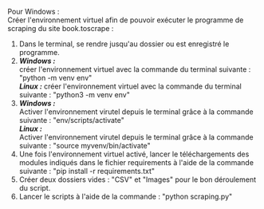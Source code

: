 Pour Windows : \
Créer l'environnement virtuel afin de pouvoir exécuter le programme de scraping du site book.toscrape :
1. Dans le terminal, se rendre jusqu'au dossier ou est enregistré le programme.
2. _**Windows :**_ \
créer l'environnement virtuel avec la commande du terminal suivante : "python -m venv env" \
_**Linux :**_ créer l'environnement virtuel avec la commande du terminal suivante : "python3 -m venv env"
3. _**Windows :**_ \
Activer l'environnement virutel depuis le terminal grâce à la commande suivante : "env/scripts/activate" \
_**Linux :**_ \
Activer l'environnement virutel depuis le terminal grâce à la commande suivante : "source myvenv/bin/activate"
4. Une fois l'environnement virtuel activé, lancer le téléchargements des modules indiqués dans le fichier requirements à l'aide de la commande suivante : "pip install -r requirements.txt"
5. Créer deux dossiers vides : "CSV" et "Images" pour le bon déroulement du script.
6. Lancer le scripts à l'aide de la commande : "python scraping.py"

